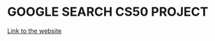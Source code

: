 <h1>GOOGLE SEARCH CS50 PROJECT</h1>
<a href="https://ibz11.github.io/CS50-googlesearch-lec0/">Link to the website</a>
